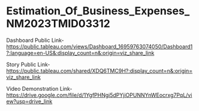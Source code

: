 # Estimation_Of_Business_Expenses_NM2023TMID03312


Dashboard Public Link-https://public.tableau.com/views/Dashboard_16959763074050/Dashboard1?:language=en-US&:display_count=n&:origin=viz_share_link

Story Public Link-https://public.tableau.com/shared/XDQ6TMC9H?:display_count=n&:origin=viz_share_link

Video Demonstration Link-https://drive.google.com/file/d/1YgfPHNgi5dPYjiOPUNNYnWEocrxg7PqL/view?usp=drive_link

